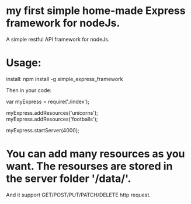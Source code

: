 
# my first simple home-made Express framework for nodeJs.

A simple restful API framework for nodeJs.

# Usage:

install: npm install -g simple_express_framework

Then in your code:

var myExpress = require('./index');

myExpress.addResources('unicorns');
myExpress.addResources('footballs');

myExpress.startServer(4000);


# You can add many resources as you want. The resourses are stored in the server folder '/data/'.
And it support GET/POST/PUT/PATCH/DELETE http request.

